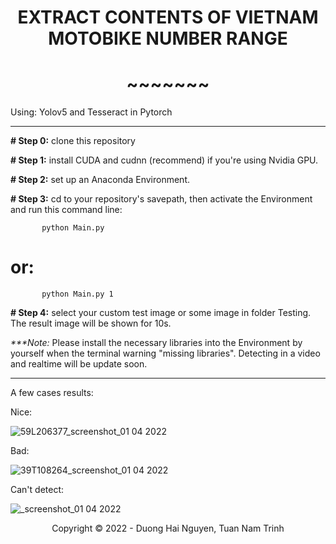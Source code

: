 <!-- Title -->
<h1 align="center"><b>EXTRACT CONTENTS OF VIETNAM MOTOBIKE NUMBER RANGE</b></h1>
<h1 align="center"><b>~~~~~~~</b></h1>

Using: Yolov5 and Tesseract in Pytorch

---------------------------------------------------------------------------------------------

**# Step 0:** clone this repository

**# Step 1:** install CUDA and cudnn (recommend) if you're using Nvidia GPU.

**# Step 2:** set up an Anaconda Environment.

**# Step 3:** cd to your repository's savepath, then activate the Environment and run this command line:

           python Main.py 

# or:  <if you want to save your Result>     
    
           python Main.py 1

**# Step 4:** select your custom test image or some image in folder Testing. The result image will be shown for 10s.

           
_***Note:_ Please install the necessary libraries into the Environment by yourself when the terminal warning "missing libraries". Detecting in a video and realtime will be update soon.

           
------------------------------------------------------------------------------------------------

A few cases results:    

Nice:
           
![59L206377_screenshot_01 04 2022](https://user-images.githubusercontent.com/81065789/161234002-88fe8532-c987-47ff-aef8-33f6e237f62f.png)

Bad:
           
![39T108264_screenshot_01 04 2022](https://user-images.githubusercontent.com/81065789/161234037-561a4675-352d-4176-9274-f40a31ebe1c0.png)
           
Can't detect:
           
![_screenshot_01 04 2022](https://user-images.githubusercontent.com/81065789/161234068-c19a56a5-4e09-4dcc-b3b6-30c7b00b9584.png)

<!-- Footer -->
<p align='center'>Copyright © 2022 - Duong Hai Nguyen, Tuan Nam Trinh</p>
